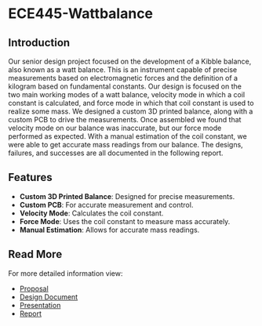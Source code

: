 # ECE445-Wattbalance

## Introduction
Our senior design project focused on the development of a Kibble balance, also known as a watt balance. This is an instrument capable of precise measurements based on electromagnetic forces and the definition of a kilogram based on fundamental constants. Our design is focused on the two main working modes of a watt balance, velocity mode in which a coil constant is calculated, and force mode in which that coil constant is used to realize some mass. We designed a custom 3D printed balance, along with a custom PCB to drive the measurements. Once assembled we found that velocity mode on our balance was inaccurate, but our force mode performed as expected. With a manual estimation of the coil constant, we were able to get accurate mass readings from our balance. The designs, failures, and successes are all documented in the following report.

## Features
- **Custom 3D Printed Balance**: Designed for precise measurements.
- **Custom PCB**: For accurate measurement and control.
- **Velocity Mode**: Calculates the coil constant.
- **Force Mode**: Uses the coil constant to measure mass accurately.
- **Manual Estimation**: Allows for accurate mass readings.

## Read More
For more detailed information view:
- [Proposal](Documentation/proposal2.pdf)
- [Design Document](Documentation/design_document1.pdf)
- [Presentation](Documentation/other1.pdf)
- [Report](Documentation/final.pdf)
